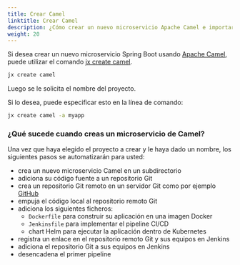 ```yaml
---
title: Crear Camel
linktitle: Crear Camel
description: ¿Cómo crear un nuevo microservicio Apache Camel e importarlo a Jenkins X?
weight: 20
---
```


Si desea crear un nuevo microservicio Spring Boot usando [Apache Camel](http://camel.apache.org/), puede utilizar el comando [jx create camel](/commands/jx_create_camel).

```sh
jx create camel
```

Luego se le solicita el nombre del proyecto.

Si lo desea, puede especificar esto en la línea de comando:

```sh
jx create camel -a myapp
```

### ¿Qué sucede cuando creas un microservicio de Camel?

Una vez que haya elegido el proyecto a crear y le haya dado un nombre, los siguientes pasos se automatizarán para usted:

* crea un nuevo microservicio Camel en un subdirectorio
* adiciona su código fuente a un repositorio Git
* crea un repositorio Git remoto en un servidor Git como por ejemplo [GitHub](https://github.com)
* empuja el código local al repositorio remoto Git
* adiciona los siguientes ficheros:
  * `Dockerfile` para construir su aplicación en una imagen Docker
  * `Jenkinsfile` para implementar el pipeline CI/CD
  * chart Helm para ejecutar la aplicación dentro de Kubernetes
* registra un enlace en el repositorio remoto Git y sus equipos en Jenkins
* adiciona el repositorio Git a sus equipos en Jenkins
* desencadena el primer pipeline